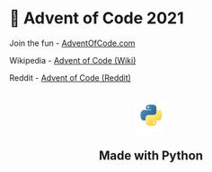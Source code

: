 # 🎄 Advent of Code 2021

Join the fun - <a href="https://adventofcode.com/2021/">AdventOfCode.com</a>

Wikipedia - <a href="https://en.wikipedia.org/wiki/Advent_of_Code">Advent of Code (Wiki)</a>

Reddit - <a href="https://www.reddit.com/r/adventofcode/">Advent of Code (Reddit)</a>

<br> 

<div align=center>
    <img src="https://raw.githubusercontent.com/github/explore/80688e429a7d4ef2fca1e82350fe8e3517d3494d/topics/python/python.png" height=55>
    <h2>Made with Python</h2>
</div>   

<br>